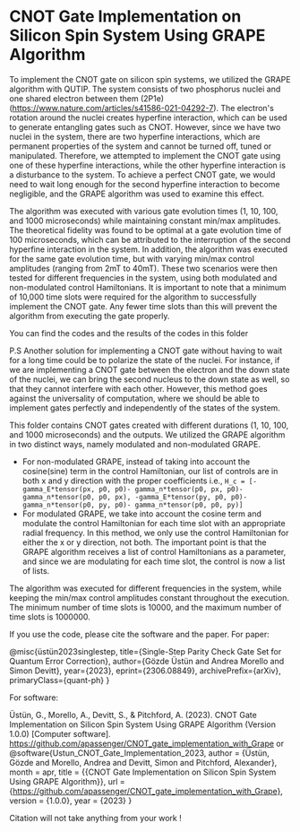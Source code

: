 # CNOT Gate Implementation on Silicon Spin System Using GRAPE Algorithm

To implement the CNOT gate on silicon spin systems, we utilized the GRAPE algorithm with QUTIP. 
The system consists of two phosphorus nuclei and one shared electron between them (2P1e)(https://www.nature.com/articles/s41586-021-04292-7). 
The electron's rotation around the nuclei creates hyperfine interaction, which can be used to generate entangling gates such as CNOT. 
However, since we have two nuclei in the system, there are two hyperfine interactions, which are permanent properties of the system 
and cannot be turned off, tuned or manipulated. Therefore, we attempted to implement the CNOT gate using one of these hyperfine interactions, 
while the other hyperfine interaction is a disturbance to the system. To achieve a perfect CNOT gate, we would need to wait long enough 
for the second hyperfine interaction to become negligible, and the GRAPE algorithm was used to examine this effect.

The algorithm was executed with various gate evolution times (1, 10, 100, and 1000 microseconds) while maintaining constant min/max amplitudes.
The theoretical fidelity was found to be optimal at a gate evolution time of 100 microseconds, which can be attributed to the 
interruption of the second hyperfine interaction in the system. In addition, the algorithm was executed for the same gate evolution time, 
but with varying min/max control amplitudes (ranging from 2mT to 40mT). These two scenarios were then tested for different frequencies in the system, 
using both modulated and non-modulated control Hamiltonians. It is important to note that a minimum of 10,000 time slots were required for the algorithm 
to successfully implement the CNOT gate. Any fewer time slots than this will prevent the algorithm from executing the gate properly.

You can find the codes and the results of the codes in this folder


P.S Another solution for implementing a CNOT gate without having to wait for a long time could be to polarize the state of the nuclei. 
For instance, if we are implementing a CNOT gate between the electron and the down state of the nuclei, we can bring the second nucleus to the 
down state as well, so that they cannot interfere with each other. However, this method goes against the universality of computation, 
where we should be able to implement gates perfectly and independently of the states of the system.

This folder contains CNOT gates created with different durations (1, 10, 100, and 1000 microseconds) and the outputs.
We utilized the GRAPE algorithm in two distinct ways, namely modulated and non-modulated GRAPE.

  - For non-modulated GRAPE, instead of taking into account the cosine(sine) term in the control Hamiltonian, 
  our list of controls are in both x and y direction with the proper coefficients 
  i.e., ```H_c = [-gamma_E*tensor(px, p0, p0)- gamma_n*tensor(p0, px, p0)- gamma_n*tensor(p0, p0, px),
       -gamma_E*tensor(py, p0, p0)- gamma_n*tensor(p0, py, p0)- gamma_n*tensor(p0, p0, py)] ```
  - For modulated GRAPE, we take into account the cosine term and modulate the control Hamiltonian for each time slot 
  with an appropriate radial frequency. In this method, we only use the control Hamiltonian for either the x or y direction, not both. 
  The important point is that the GRAPE algorithm receives a list of control Hamiltonians as a parameter, 
  and since we are modulating for each time slot, the control is now a list of lists.
  
  
The algorithm was executed for different frequencies in the system, while keeping the min/max control amplitudes constant throughout the execution. 
The minimum number of time slots is 10000, and the maximum number of time slots is 1000000. 

If you use the code, please cite the software and the paper.
For paper:

@misc{üstün2023singlestep,
      title={Single-Step Parity Check Gate Set for Quantum Error Correction}, 
      author={Gözde Üstün and Andrea Morello and Simon Devitt},
      year={2023},
      eprint={2306.08849},
      archivePrefix={arXiv},
      primaryClass={quant-ph}
}

For software:

Üstün, G., Morello, A., Devitt, S., & Pitchford, A. (2023). CNOT Gate Implementation on Silicon Spin System Using GRAPE Algorithm (Version 1.0.0) [Computer software]. https://github.com/apassenger/CNOT_gate_implementation_with_Grape
or 
@software{Ustun_CNOT_Gate_Implementation_2023,
author = {Üstün, Gözde and Morello, Andrea and Devitt, Simon and Pitchford,  Alexander},
month = apr,
title = {{CNOT Gate Implementation on Silicon Spin System Using GRAPE Algorithm}},
url = {https://github.com/apassenger/CNOT_gate_implementation_with_Grape},
version = {1.0.0},
year = {2023}
}

Citation will not take anything from your work !
